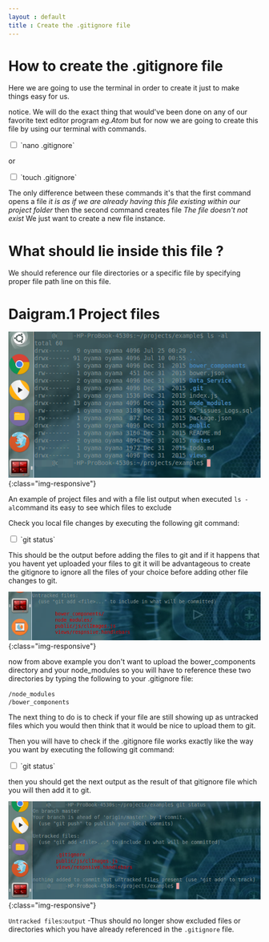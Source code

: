 ```yaml
---
layout : default
title : Create the .gitignore file
---
```


# How to create the .gitignore file

Here we are going to use the terminal in order to create it just to make things easy for us.

notice. We will do the exact thing that would've been done on any of our favorite text editor program *eg.Atom*
but for now we are going to create this file by using our terminal with commands.

<input type="checkbox" class="sidebar-checkbox" id="sidebar-checkbox">
`nano .gitignore`

or

<input type="checkbox" class="sidebar-checkbox" id="sidebar-checkbox">
`touch .gitignore`


The only difference between these commands it's that the first command opens a file *it is as if we are already having this file existing within our project folder* then the second command creates file *The file doesn't not exist* We just want to create a new file instance.

# What should lie inside this file ?

We should reference our file directories or a specific file by specifying proper file path line on this file.

# Daigram.1 Project files

![image-title-here](/img/filesEx.png){:class="img-responsive"}

An example of project files and with a file list output when executed `ls -al`command its easy to see which files to exclude


Check you local file changes by executing the following git command:

<input type="checkbox" class="sidebar-checkbox" id="sidebar-checkbox">
`git status`

This should be the output before adding the files to git and if it happens that you havent yet uploaded  your files to git it will be advantageous to create the gitignore to ignore all the files of your choice before adding other file changes to git.

![image-title-here](/img/untrackedFileEx.png){:class="img-responsive"}

now from above example you don't want to upload the bower_components directory and your node_modules so you will have to reference these two directories by typing the following to your .gitignore file:

<pre><code>/node_modules
/bower_components
</code></pre>

The next thing to do is to check if your file are still showing up as untracked files which you would then think that it would be nice to upload them to git.

Then you will have to check if the .gitignore file works exactly like the way you want by executing the following git command:

<input type="checkbox" class="sidebar-checkbox" id="sidebar-checkbox">
`git status`

then you should get the next output as the result of that gitignore file which you will then add it to git.

![image-title-here](/img/statusExample.png){:class="img-responsive"}

`Untracked files`:`output` -Thus should no longer show excluded files or directories which you have already referenced in the `.gitignore` file.
